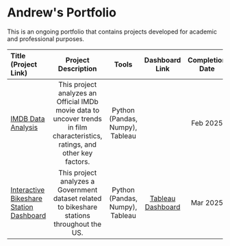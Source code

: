 # Andrew's Portfolio
This is an ongoing portfolio that contains projects developed for academic and professional purposes.

| Title (Project Link) | Project Description | Tools | Dashboard Link | Completion Date |
| :--- | :---: | :---: | :---: | :---: |
| [IMDB Data Analysis](https://github.com/andrewmayfield99/IMDB-Data-Analysis-Project/blob/main/Final%20Movie%20Project.ipynb) | This project analyzes an Official IMDb movie data to uncover trends in film characteristics, ratings, and other key factors. | Python (Pandas, Numpy), Tableau | | Feb 2025 |
| [Interactive Bikeshare Station Dashboard](https://github.com/andrewmayfield99/Interactive-Bikeshare-Station-Dashboard-Project/blob/main/Bikeshare_project.ipynb) | This project analyzes a Government dataset related to bikeshare stations throughout the US. | Python (Pandas, Numpy), Tableau | [Tableau Dashboard](https://public.tableau.com/views/InteractiveBikeshareStationDashboard2015-2024/StateDashboard?:language=en-US&:sid=&:redirect=auth&:display_count=n&:origin=viz_share_link)| Mar 2025 |
